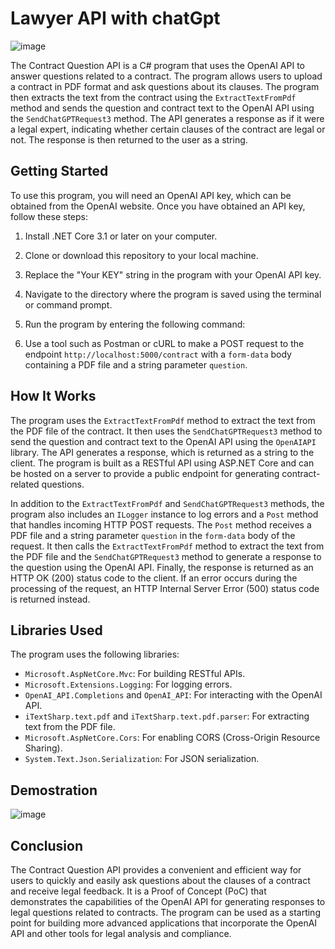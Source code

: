 # Lawyer  API with chatGpt

![image](https://user-images.githubusercontent.com/122009354/223180581-c5073c88-dc78-4f21-b171-2add18a192a8.png)

The Contract Question API is a C# program that uses the OpenAI API to answer questions related to a contract. The program allows users to upload a contract in PDF format and ask questions about its clauses. The program then extracts the text from the contract using the `ExtractTextFromPdf` method and sends the question and contract text to the OpenAI API using the `SendChatGPTRequest3` method. The API generates a response as if it were a legal expert, indicating whether certain clauses of the contract are legal or not. The response is then returned to the user as a string.

## Getting Started

To use this program, you will need an OpenAI API key, which can be obtained from the OpenAI website. Once you have obtained an API key, follow these steps:

1. Install .NET Core 3.1 or later on your computer.
2. Clone or download this repository to your local machine.
3. Replace the "Your KEY" string in the program with your OpenAI API key.
4. Navigate to the directory where the program is saved using the terminal or command prompt.
5. Run the program by entering the following command:

6. Use a tool such as Postman or cURL to make a POST request to the endpoint `http://localhost:5000/contract` with a `form-data` body containing a PDF file and a string parameter `question`.

## How It Works

The program uses the `ExtractTextFromPdf` method to extract the text from the PDF file of the contract. It then uses the `SendChatGPTRequest3` method to send the question and contract text to the OpenAI API using the `OpenAIAPI` library. The API generates a response, which is returned as a string to the client. The program is built as a RESTful API using ASP.NET Core and can be hosted on a server to provide a public endpoint for generating contract-related questions.

In addition to the `ExtractTextFromPdf` and `SendChatGPTRequest3` methods, the program also includes an `ILogger` instance to log errors and a `Post` method that handles incoming HTTP POST requests. The `Post` method receives a PDF file and a string parameter `question` in the `form-data` body of the request. It then calls the `ExtractTextFromPdf` method to extract the text from the PDF file and the `SendChatGPTRequest3` method to generate a response to the question using the OpenAI API. Finally, the response is returned as an HTTP OK (200) status code to the client. If an error occurs during the processing of the request, an HTTP Internal Server Error (500) status code is returned instead.

## Libraries Used

The program uses the following libraries:

- `Microsoft.AspNetCore.Mvc`: For building RESTful APIs.
- `Microsoft.Extensions.Logging`: For logging errors.
- `OpenAI_API.Completions` and `OpenAI_API`: For interacting with the OpenAI API.
- `iTextSharp.text.pdf` and `iTextSharp.text.pdf.parser`: For extracting text from the PDF file.
- `Microsoft.AspNetCore.Cors`: For enabling CORS (Cross-Origin Resource Sharing).
- `System.Text.Json.Serialization`: For JSON serialization.

## Demostration

![image](https://user-images.githubusercontent.com/122009354/223137331-bc65cf54-09cd-4bed-99df-2414e164b77d.png)


## Conclusion

The Contract Question API provides a convenient and efficient way for users to quickly and easily ask questions about the clauses of a contract and receive legal feedback. It is a Proof of Concept (PoC) that demonstrates the capabilities of the OpenAI API for generating responses to legal questions related to contracts. The program can be used as a starting point for building more advanced applications that incorporate the OpenAI API and other tools for legal analysis and compliance.


